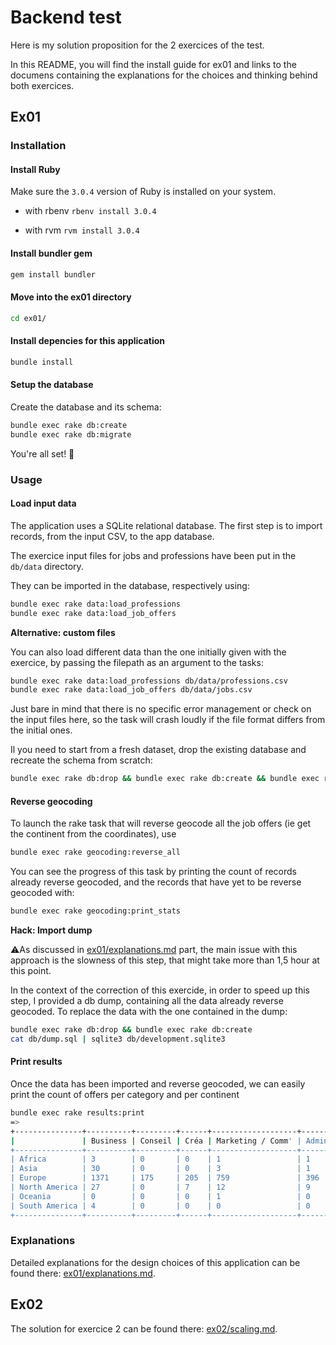 # Backend test

Here is my solution proposition for the 2 exercices of the test.

In this README, you will find the install guide for ex01 and links to the documens containing the explanations for the choices and thinking behind both exercices.

## Ex01

### Installation

#### Install Ruby

Make sure the `3.0.4` version of Ruby is installed on your system.

- with rbenv
  `rbenv install 3.0.4`

- with rvm
  `rvm install 3.0.4`

#### Install bundler gem

```bash
gem install bundler
```

#### Move into the ex01 directory

```bash
cd ex01/
```

#### Install depencies for this application

```bash
bundle install
```

#### Setup the database

Create the database and its schema:

```bash
bundle exec rake db:create
bundle exec rake db:migrate
```

You're all set! 🚀

### Usage

#### Load input data

The application uses a SQLite relational database. The first step is to import records, from the input CSV, to the app database.

The exercice input files for jobs and professions have been put in the `db/data` directory.

They can be imported in the database, respectively using:

```bash
bundle exec rake data:load_professions
bundle exec rake data:load_job_offers
```

**Alternative: custom files**

You can also load different data than the one initially given with the exercice, by passing the filepath as an argument to the tasks:

```bash
bundle exec rake data:load_professions db/data/professions.csv
bundle exec rake data:load_job_offers db/data/jobs.csv
```

Just bare in mind that there is no specific error management or check on the input files here, so the task will crash loudly if the file format differs from the initial ones.

Il you need to start from a fresh dataset, drop the existing database and recreate the schema from scratch:

```bash
bundle exec rake db:drop && bundle exec rake db:create && bundle exec rake db:migrate
```

#### Reverse geocoding

To launch the rake task that will reverse geocode all the job offers (ie get the continent from the coordinates), use

```bash
bundle exec rake geocoding:reverse_all
```

You can see the progress of this task by printing the count of records already reverse geocoded, and the records that have yet to be reverse geocoded with:

```bash
bundle exec rake geocoding:print_stats
```

**Hack: Import dump**

⚠️As discussed in [ex01/explanations.md](https://github.com/Durev/welcome/blob/main/ex01/explanations.md) part, the main issue with this approach is the slowness of this step, that might take more than 1,5 hour at this point.

In the context of the correction of this exercide, in order to speed up this step, I provided a db dump, containing all the data already reverse geocoded. To replace the data with the one contained in the dump:

```bash
bundle exec rake db:drop && bundle exec rake db:create
cat db/dump.sql | sqlite3 db/development.sqlite3
```





#### Print results

Once the data has been imported and reverse geocoded, we can easily print the count of offers per category and per continent

```bash
bundle exec rake results:print
=>
+---------------+----------+---------+------+-------------------+-------+--------+------+
|               | Business | Conseil | Créa | Marketing / Comm' | Admin | Retail | Tech |
+---------------+----------+---------+------+-------------------+-------+--------+------+
| Africa        | 3        | 0       | 0    | 1                 | 1     | 1      | 3    |
| Asia          | 30       | 0       | 0    | 3                 | 1     | 6      | 11   |
| Europe        | 1371     | 175     | 205  | 759               | 396   | 426    | 1402 |
| North America | 27       | 0       | 7    | 12                | 9     | 93     | 14   |
| Oceania       | 0        | 0       | 0    | 1                 | 0     | 2      | 0    |
| South America | 4        | 0       | 0    | 0                 | 0     | 0      | 1    |
+---------------+----------+---------+------+-------------------+-------+--------+------+
```

### Explanations

Detailed explanations for the design choices of this application can be found there: [ex01/explanations.md](https://github.com/Durev/welcome/blob/main/ex01/explanations.md).

## Ex02

The solution for exercice 2 can be found there: [ex02/scaling.md](https://github.com/Durev/welcome/blob/main/ex02/scaling.md).

